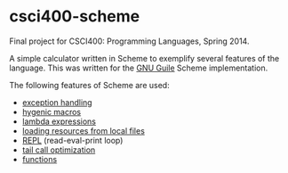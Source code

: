 csci400-scheme
==============

Final project for CSCI400: Programming Languages, Spring 2014.

A simple calculator written in Scheme to exemplify several features of
the language. This was written for the [GNU
Guile](https://www.gnu.org/software/guile/) Scheme implementation.

The following features of Scheme are used:

* [exception handling](main.scm#L11-L20)
* [hygenic macros](main.scm#L11)
* [lambda expressions](main.scm#L15)
* [loading resources from local files](main.scm#L8)
* [REPL](main.scm#L30-L44) (read-eval-print loop)
* [tail call optimization](main.scm#L44)
* [functions](main.scm#L23-L44)
